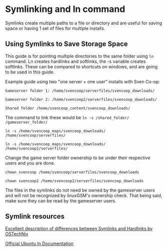 # Symlinking and ln command

Symlinks create multiple paths to a file or directory and are useful for saving space or having 1 set of files for multiple installs.

## Using Symlinks to Save Storage Space

This guide is for pointing multiple directories to the same folder using `ln` command. Ln creates hardlinks and softlinks, the -s variable creates softlinks. These can be compared to shortcuts on windows, and are going to be used in this guide.

Example guide using two "one server + one user" installs with Sven Co-op:

`Gameserver folder 1: /home/svencoop/serverfiles/svencoop_downloads/`

`Gameserver folder 2: /home/svencoop2/serverfiles/svencoop_downloads/`

`Shared folder /home/svencoop_content/svencoop_downloads/`

The command to link these would be `ln -s /shared_folder/ /gameserver_folder/`

`ln -s /home/svencoop_maps/svencoop_downloads/ /home/svencoop/serverfiles/`

`ln -s /home/svencoop_maps/svencoop_downloads/ /home/svencoop2/serverfiles/`

Change the game server folder ownership to be under their respective users and you are done.

`chown svencoop /home/svencoop/serverfiles/svencoop_downloads`

`chown svencoop2 /home/svencoop2/serverfiles/svencoop_downloads`

The files in the symlinks do not need be owned by the gameserver users and will not be recognized by linuxGSM's ownership check. That being said, make sure they can be read by the gameserver users. 

## Symlink resources

[Excellent description of differences between Symlinks and Hardlinks by OSTechNix](https://www.ostechnix.com/explaining-soft-link-and-hard-link-in-linux-with-examples/)

[Official Ubuntu ln Documentation](http://manpages.ubuntu.com/manpages/disco/man1/ln.1.html)


